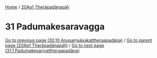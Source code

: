 
[Home](/) / [20Ap1 Therāpadānapāḷi](../20Ap1.md)

# 31 Padumakesaravagga


[Go to previous page (30.10 Anusaṃsāvakattheraapadāna)](30/30.10.md) / [Go to parent page (20Ap1 Therāpadānapāḷi)](0.md) / [Go to next page (31.1 Padumakesariyattheraapadāna)](31/31.1.md)


